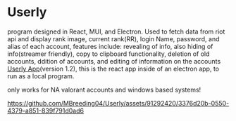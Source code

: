 # Userly
program designed in React, MUI, and Electron. Used to fetch data from riot api and display rank image, current rank(RR), login Name, password, and alias of each account,
features include: revealing of info, also hiding of info(streamer friendly), copy to clipboard functionality, deletion of old accounts, ddition of accounts, and editing of information on the accounts
[Userly App](https://drive.google.com/file/d/1a_dqsYxGVTv4JQnW9V-L6bzOAdrgrLTQ/view?usp=drive_link)(version 1.2), this is the react app inside of an electron app, to run as a local program.


only works for NA valorant accounts and windows based systems!


https://github.com/MBreeding04/Userly/assets/91292420/3376d20b-0550-4379-a851-839f791d0ad6


